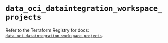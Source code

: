 # `data_oci_dataintegration_workspace_projects`

Refer to the Terraform Registry for docs: [`data_oci_dataintegration_workspace_projects`](https://registry.terraform.io/providers/hashicorp/oci/7.19.0/docs/data-sources/dataintegration_workspace_projects).
